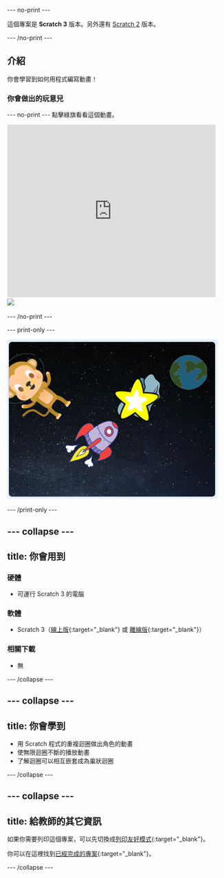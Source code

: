 \--- no-print \---

這個專案是 **Scratch 3** 版本。另外還有 [Scratch 2](https://projects.raspberrypi.org/en/projects/lost-in-space-scratch2) 版本。

\--- /no-print \---

## 介紹

你會學習到如何用程式編寫動畫！

### 你會做出的玩意兒

\--- no-print \--- 點擊綠旗看看這個動畫。

<div class="scratch-preview">
  <iframe allowtransparency="true" width="485" height="402" src="https://scratch.mit.edu/projects/embed/276873231/?autostart=false" frameborder="0" scrolling="no"></iframe>
  <img src="images/space-final.png">
</div>

\--- /no-print \---

\--- print-only \---

![完成專案](images/showcase_static.png)

\--- /print-only \---

## \--- collapse \---

## title: 你會用到

### 硬體

- 可運行 Scratch 3 的電腦

### 軟體

- Scratch 3（[線上版](http://rpf.io/scratchon){:target="_blank"} 或 [離線版](http://rpf.io/scratchoff){:target="_blank"}）

### 相關下載

- 無

\--- /collapse \---

## \--- collapse \---

## title: 你會學到

- 用 Scratch 程式的重複迴圈做出角色的動畫
- 使無限迴圈不斷的播放動畫
- 了解迴圈可以相互嵌套成為巢狀迴圈

\--- /collapse \---

## \--- collapse \---

## title: 給教師的其它資訊

如果你需要列印這個專案，可以先切換成[列印友好模式](https://projects.raspberrypi.org/en/projects/lost-in-space/print){:target="_blank"}。

你可以在這裡找到[已經完成的專案](http://rpf.io/p/en/lost-in-space-get){:target="_blank"}。

\--- /collapse \---